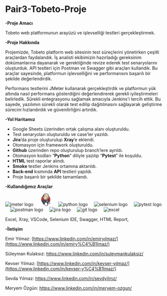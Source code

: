 # Pair3-Tobeto-Proje
**-Proje Amacı**

Tobeto web platformunun arayüzü ve işlevselliği testleri gerçekleştirmek. 

**-Proje Hakkında**

Projemizde, Tobeto platform web sitesinin test süreçlerini yönetirken çeşitli araçlardan faydalandık. İş analisti ekibimizin hazırladığı gereksinim dokümanlarına dayanarak ve gerektiğinde revize ederek test senaryolarını oluşturduk. API testleri için Postman ve Swagger gibi araçları kullandık. Bu araçlar sayesinde, platformun işlevselliğini ve performansını başarılı bir şekilde değerlendirdik.

Performans testlerini JMeter kullanarak gerçekleştirdik ve platformun yük altında nasıl performans gösterdiğini değerlendirerek gerekli iyileştirmeleri belirledik. Sürekli entegrasyonu sağlamak amacıyla Jenkins'i tercih ettik. Bu sayede, yazılımın sürekli olarak test edilip dağıtılmasını sağlayarak geliştirme sürecini hızlandırdık ve güvenilirliğini artırdık.

**-Yol Haritamız**

- Google Sheets üzerinden ortak çalışma alanı oluşturuldu.
- Test senaryoları oluşturuldu ve case’ler yazıldı.
- **Jira**’da proje oluşturulup **Xray**’e eklendi.
- Otomasyon için framework oluşturuldu.
- **Github** üzerinden repo oluşturulup branch’lere ayrıldı.
- Otomasyon kodları “**Python**” diliyle yazılıp “**Pytest**” ile koşuldu.
- **HTML** test raporlar alındı.
- **Smoke** testler Jenkins ortamına aktarıldı.
- **Back-end** kısmında **API** testleri yapıldı.
- Proje başarılı bir şekilde tamamlandı.

**-Kullandığımız Araçlar**
<div align="left">
  <img src="https://jmeter.apache.org/images/logo.svg" height="40" alt="jmeter logo"  />
  <img width="12" />
  <img src="https://raw.githubusercontent.com/teamedwardforever/Readme-Generator/71f25dd8b98329b168142a6b782a107b75eab178/svg/Skills/Devops/jenkins-icon.svg" height="40" alt="jenkins logo"  />
  <img width="12" />
  <img src="https://cdn.jsdelivr.net/gh/devicons/devicon/icons/python/python-original.svg" height="40" alt="python logo"  />
  <img width="12" />
  <img src="https://cdn.jsdelivr.net/gh/devicons/devicon/icons/selenium/selenium-original.svg" height="40" alt="selenium logo"  />
  <img width="12" />
  <img src="https://cdn.jsdelivr.net/gh/devicons/devicon/icons/pytest/pytest-original.svg" height="40" alt="pytest logo"  />
  <img width="12" />
  <img src="https://cdn.simpleicons.org/postman/FF6C37" height="40" alt="postman logo"  />
  <img width="12" />
  <img src="https://cdn.simpleicons.org/jira/0052CC" height="40" alt="jira logo"  />
  <img width="12" />
  <img src="https://cdn.simpleicons.org/git/F05032" height="40" alt="git logo"  />
  <img width="12" />
  <img src="https://upload.wikimedia.org/wikipedia/commons/7/73/Microsoft_Excel_2013-2019_logo.svg" height="40" alt="excel"/>
</div>
 

Excel, Xray, VSCode,  Selenium IDE, Swagger,  HTML Report, 

**-İletişim**

Emir Yılmaz: [https://www.linkedin.com/in/emiryılmaz/](https://www.linkedin.com/in/emiry%C4%B1lmaz/)

Süleyman Kulaksız: https://www.linkedin.com/in/suleymankulaksiz/

Kevser Yılmaz: [https://www.linkedin.com/in/kevser-yılmaz/](https://www.linkedin.com/in/kevser-y%C4%B1lmaz/)

Sevda Yılmaz: https://www.linkedin.com/in/sevdyilmz/

Meryem Özgün: https://www.linkedin.com/in/meryem-ozgun/
